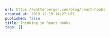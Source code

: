 ```yaml
---
url: https://wattenberger.com/blog/react-hooks
created_at: 2019-12-19 14:27 UTC
published: false
title: Thinking in React Hooks
tags: []
---
```



